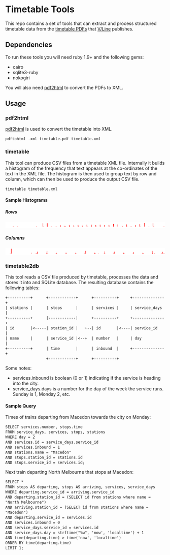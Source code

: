 Timetable Tools
===============

This repo contains a set of tools that can extract and process structured
timetable data from the [timetable PDFs][timetables] that [V/Line][vline]
publishes.

[timetables]: http://www.vline.com.au/index_timetables.aspx
[vline]: http://www.vline.com.au/

Dependencies
------------

To run these tools you will need ruby 1.9+ and the following gems:

* cairo
* sqlite3-ruby
* nokogiri

You will also need [pdf2html] to convert the PDFs to XML.

Usage
-----

### pdf2html

[pdf2html] is used to convert the timetable into XML.

    pdftohtml -xml timetable.pdf timetable.xml

[pdf2html]: http://pdftohtml.sourceforge.net/

### timetable

This tool can produce CSV files from a timetable XML file. Internally it builds
a histogram of the frequency that text appears at the co-ordinates of the text
in the XML file. The histogram is then used to group text by row and column,
which can then be used to produce the output CSV file.

    timetable timetable.xml

[cairo]: http://cairographics.org/

#### Sample Histograms

##### Rows

![Row Histogram](http://github.com/wezm/timetable-tools/raw/master/doc/bendigo-histogram-rows-table-1.png)

##### Columns

![Row Histogram](http://github.com/wezm/timetable-tools/raw/master/doc/bendigo-histogram-columns-table-1.png)

### timetable2db

This tool reads a CSV file produced by timetable, processes the data and stores
it into and SQLite database. The resulting database contains the following
tables:

    +----------+      +------------+      +----------+     +--------------+
    | stations |      | stops      |      | services |     | service_days |
    +----------+      |------------|      +----------+     +--------------+
    | id       |<-----| station_id |   +--| id       |<----| service_id   |
    | name     |      | service_id |<--+  | number   |     | day          |
    +----------+      | time       |      | inbound  |     +--------------+
                      +------------+      +----------+

Some notes:

* services.inbound is boolean (0 or 1) indicating if the service is heading into the city.
* service\_days.days is a number for the day of the week the service runs. Sunday is 1,
  Monday 2, etc.

#### Sample Query

Times of trains departing from Macedon towards the city on Monday:

    SELECT services.number, stops.time
    FROM service_days, services, stops, stations
    WHERE day = 2
    AND services.id = service_days.service_id
    AND services.inbound = 1
    AND stations.name = "Macedon"
    AND stops.station_id = stations.id
    AND stops.service_id = services.id;

Next train departing North Melbourne that stops at Macedon:

    SELECT *
    FROM stops AS departing, stops AS arriving, services, service_days
    WHERE departing.service_id = arriving.service_id
    AND departing.station_id = (SELECT id from stations where name = "North Melbourne")
    AND arriving.station_id = (SELECT id from stations where name = "Macedon")
    AND departing.service_id = services.id
    AND services.inbound = 0
    AND service_days.service_id = services.id
    AND service_days.day = strftime("%w", 'now', 'localtime') + 1
    AND time(departing.time) > time('now', 'localtime')
    ORDER BY time(departing.time)
    LIMIT 1;
